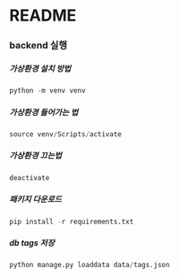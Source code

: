 # README



### backend 실행

##### 가상환경 설치 방법

```python 
python -m venv venv
```

##### 가상환경 들어가는  법

```python 
source venv/Scripts/activate
```

##### 가상환경 끄는법

```python 
deactivate
```

##### 패키지 다운로드

```python 
pip install -r requirements.txt
```



##### db tags 저장

```python
python manage.py loaddata data/tags.json
```

